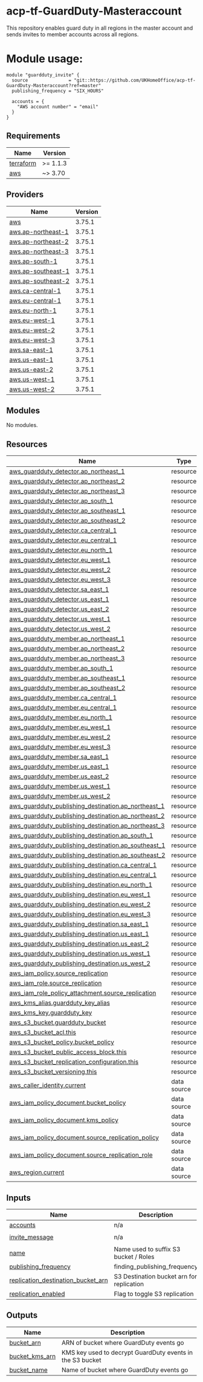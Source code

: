
# acp-tf-GuardDuty-Masteraccount
This repository  enables guard duty in all regions in the master account and sends invites to member accounts across all regions.

# Module usage:
```hcl
module "guardduty_invite" {
  source               = "git::https://github.com/UKHomeOffice/acp-tf-GuardDuty-Masteraccount?ref=master"
  publishing_frequency = "SIX_HOURS"

  accounts = {
    "AWS account number" = "email"
  }
}
```

<!-- BEGIN_TF_DOCS -->
## Requirements

| Name | Version |
|------|---------|
| <a name="requirement_terraform"></a> [terraform](#requirement\_terraform) | >= 1.1.3 |
| <a name="requirement_aws"></a> [aws](#requirement\_aws) | ~> 3.70 |

## Providers

| Name | Version |
|------|---------|
| <a name="provider_aws"></a> [aws](#provider\_aws) | 3.75.1 |
| <a name="provider_aws.ap-northeast-1"></a> [aws.ap-northeast-1](#provider\_aws.ap-northeast-1) | 3.75.1 |
| <a name="provider_aws.ap-northeast-2"></a> [aws.ap-northeast-2](#provider\_aws.ap-northeast-2) | 3.75.1 |
| <a name="provider_aws.ap-northeast-3"></a> [aws.ap-northeast-3](#provider\_aws.ap-northeast-3) | 3.75.1 |
| <a name="provider_aws.ap-south-1"></a> [aws.ap-south-1](#provider\_aws.ap-south-1) | 3.75.1 |
| <a name="provider_aws.ap-southeast-1"></a> [aws.ap-southeast-1](#provider\_aws.ap-southeast-1) | 3.75.1 |
| <a name="provider_aws.ap-southeast-2"></a> [aws.ap-southeast-2](#provider\_aws.ap-southeast-2) | 3.75.1 |
| <a name="provider_aws.ca-central-1"></a> [aws.ca-central-1](#provider\_aws.ca-central-1) | 3.75.1 |
| <a name="provider_aws.eu-central-1"></a> [aws.eu-central-1](#provider\_aws.eu-central-1) | 3.75.1 |
| <a name="provider_aws.eu-north-1"></a> [aws.eu-north-1](#provider\_aws.eu-north-1) | 3.75.1 |
| <a name="provider_aws.eu-west-1"></a> [aws.eu-west-1](#provider\_aws.eu-west-1) | 3.75.1 |
| <a name="provider_aws.eu-west-2"></a> [aws.eu-west-2](#provider\_aws.eu-west-2) | 3.75.1 |
| <a name="provider_aws.eu-west-3"></a> [aws.eu-west-3](#provider\_aws.eu-west-3) | 3.75.1 |
| <a name="provider_aws.sa-east-1"></a> [aws.sa-east-1](#provider\_aws.sa-east-1) | 3.75.1 |
| <a name="provider_aws.us-east-1"></a> [aws.us-east-1](#provider\_aws.us-east-1) | 3.75.1 |
| <a name="provider_aws.us-east-2"></a> [aws.us-east-2](#provider\_aws.us-east-2) | 3.75.1 |
| <a name="provider_aws.us-west-1"></a> [aws.us-west-1](#provider\_aws.us-west-1) | 3.75.1 |
| <a name="provider_aws.us-west-2"></a> [aws.us-west-2](#provider\_aws.us-west-2) | 3.75.1 |

## Modules

No modules.

## Resources

| Name | Type |
|------|------|
| [aws_guardduty_detector.ap_northeast_1](https://registry.terraform.io/providers/hashicorp/aws/latest/docs/resources/guardduty_detector) | resource |
| [aws_guardduty_detector.ap_northeast_2](https://registry.terraform.io/providers/hashicorp/aws/latest/docs/resources/guardduty_detector) | resource |
| [aws_guardduty_detector.ap_northeast_3](https://registry.terraform.io/providers/hashicorp/aws/latest/docs/resources/guardduty_detector) | resource |
| [aws_guardduty_detector.ap_south_1](https://registry.terraform.io/providers/hashicorp/aws/latest/docs/resources/guardduty_detector) | resource |
| [aws_guardduty_detector.ap_southeast_1](https://registry.terraform.io/providers/hashicorp/aws/latest/docs/resources/guardduty_detector) | resource |
| [aws_guardduty_detector.ap_southeast_2](https://registry.terraform.io/providers/hashicorp/aws/latest/docs/resources/guardduty_detector) | resource |
| [aws_guardduty_detector.ca_central_1](https://registry.terraform.io/providers/hashicorp/aws/latest/docs/resources/guardduty_detector) | resource |
| [aws_guardduty_detector.eu_central_1](https://registry.terraform.io/providers/hashicorp/aws/latest/docs/resources/guardduty_detector) | resource |
| [aws_guardduty_detector.eu_north_1](https://registry.terraform.io/providers/hashicorp/aws/latest/docs/resources/guardduty_detector) | resource |
| [aws_guardduty_detector.eu_west_1](https://registry.terraform.io/providers/hashicorp/aws/latest/docs/resources/guardduty_detector) | resource |
| [aws_guardduty_detector.eu_west_2](https://registry.terraform.io/providers/hashicorp/aws/latest/docs/resources/guardduty_detector) | resource |
| [aws_guardduty_detector.eu_west_3](https://registry.terraform.io/providers/hashicorp/aws/latest/docs/resources/guardduty_detector) | resource |
| [aws_guardduty_detector.sa_east_1](https://registry.terraform.io/providers/hashicorp/aws/latest/docs/resources/guardduty_detector) | resource |
| [aws_guardduty_detector.us_east_1](https://registry.terraform.io/providers/hashicorp/aws/latest/docs/resources/guardduty_detector) | resource |
| [aws_guardduty_detector.us_east_2](https://registry.terraform.io/providers/hashicorp/aws/latest/docs/resources/guardduty_detector) | resource |
| [aws_guardduty_detector.us_west_1](https://registry.terraform.io/providers/hashicorp/aws/latest/docs/resources/guardduty_detector) | resource |
| [aws_guardduty_detector.us_west_2](https://registry.terraform.io/providers/hashicorp/aws/latest/docs/resources/guardduty_detector) | resource |
| [aws_guardduty_member.ap_northeast_1](https://registry.terraform.io/providers/hashicorp/aws/latest/docs/resources/guardduty_member) | resource |
| [aws_guardduty_member.ap_northeast_2](https://registry.terraform.io/providers/hashicorp/aws/latest/docs/resources/guardduty_member) | resource |
| [aws_guardduty_member.ap_northeast_3](https://registry.terraform.io/providers/hashicorp/aws/latest/docs/resources/guardduty_member) | resource |
| [aws_guardduty_member.ap_south_1](https://registry.terraform.io/providers/hashicorp/aws/latest/docs/resources/guardduty_member) | resource |
| [aws_guardduty_member.ap_southeast_1](https://registry.terraform.io/providers/hashicorp/aws/latest/docs/resources/guardduty_member) | resource |
| [aws_guardduty_member.ap_southeast_2](https://registry.terraform.io/providers/hashicorp/aws/latest/docs/resources/guardduty_member) | resource |
| [aws_guardduty_member.ca_central_1](https://registry.terraform.io/providers/hashicorp/aws/latest/docs/resources/guardduty_member) | resource |
| [aws_guardduty_member.eu_central_1](https://registry.terraform.io/providers/hashicorp/aws/latest/docs/resources/guardduty_member) | resource |
| [aws_guardduty_member.eu_north_1](https://registry.terraform.io/providers/hashicorp/aws/latest/docs/resources/guardduty_member) | resource |
| [aws_guardduty_member.eu_west_1](https://registry.terraform.io/providers/hashicorp/aws/latest/docs/resources/guardduty_member) | resource |
| [aws_guardduty_member.eu_west_2](https://registry.terraform.io/providers/hashicorp/aws/latest/docs/resources/guardduty_member) | resource |
| [aws_guardduty_member.eu_west_3](https://registry.terraform.io/providers/hashicorp/aws/latest/docs/resources/guardduty_member) | resource |
| [aws_guardduty_member.sa_east_1](https://registry.terraform.io/providers/hashicorp/aws/latest/docs/resources/guardduty_member) | resource |
| [aws_guardduty_member.us_east_1](https://registry.terraform.io/providers/hashicorp/aws/latest/docs/resources/guardduty_member) | resource |
| [aws_guardduty_member.us_east_2](https://registry.terraform.io/providers/hashicorp/aws/latest/docs/resources/guardduty_member) | resource |
| [aws_guardduty_member.us_west_1](https://registry.terraform.io/providers/hashicorp/aws/latest/docs/resources/guardduty_member) | resource |
| [aws_guardduty_member.us_west_2](https://registry.terraform.io/providers/hashicorp/aws/latest/docs/resources/guardduty_member) | resource |
| [aws_guardduty_publishing_destination.ap_northeast_1](https://registry.terraform.io/providers/hashicorp/aws/latest/docs/resources/guardduty_publishing_destination) | resource |
| [aws_guardduty_publishing_destination.ap_northeast_2](https://registry.terraform.io/providers/hashicorp/aws/latest/docs/resources/guardduty_publishing_destination) | resource |
| [aws_guardduty_publishing_destination.ap_northeast_3](https://registry.terraform.io/providers/hashicorp/aws/latest/docs/resources/guardduty_publishing_destination) | resource |
| [aws_guardduty_publishing_destination.ap_south_1](https://registry.terraform.io/providers/hashicorp/aws/latest/docs/resources/guardduty_publishing_destination) | resource |
| [aws_guardduty_publishing_destination.ap_southeast_1](https://registry.terraform.io/providers/hashicorp/aws/latest/docs/resources/guardduty_publishing_destination) | resource |
| [aws_guardduty_publishing_destination.ap_southeast_2](https://registry.terraform.io/providers/hashicorp/aws/latest/docs/resources/guardduty_publishing_destination) | resource |
| [aws_guardduty_publishing_destination.ca_central_1](https://registry.terraform.io/providers/hashicorp/aws/latest/docs/resources/guardduty_publishing_destination) | resource |
| [aws_guardduty_publishing_destination.eu_central_1](https://registry.terraform.io/providers/hashicorp/aws/latest/docs/resources/guardduty_publishing_destination) | resource |
| [aws_guardduty_publishing_destination.eu_north_1](https://registry.terraform.io/providers/hashicorp/aws/latest/docs/resources/guardduty_publishing_destination) | resource |
| [aws_guardduty_publishing_destination.eu_west_1](https://registry.terraform.io/providers/hashicorp/aws/latest/docs/resources/guardduty_publishing_destination) | resource |
| [aws_guardduty_publishing_destination.eu_west_2](https://registry.terraform.io/providers/hashicorp/aws/latest/docs/resources/guardduty_publishing_destination) | resource |
| [aws_guardduty_publishing_destination.eu_west_3](https://registry.terraform.io/providers/hashicorp/aws/latest/docs/resources/guardduty_publishing_destination) | resource |
| [aws_guardduty_publishing_destination.sa_east_1](https://registry.terraform.io/providers/hashicorp/aws/latest/docs/resources/guardduty_publishing_destination) | resource |
| [aws_guardduty_publishing_destination.us_east_1](https://registry.terraform.io/providers/hashicorp/aws/latest/docs/resources/guardduty_publishing_destination) | resource |
| [aws_guardduty_publishing_destination.us_east_2](https://registry.terraform.io/providers/hashicorp/aws/latest/docs/resources/guardduty_publishing_destination) | resource |
| [aws_guardduty_publishing_destination.us_west_1](https://registry.terraform.io/providers/hashicorp/aws/latest/docs/resources/guardduty_publishing_destination) | resource |
| [aws_guardduty_publishing_destination.us_west_2](https://registry.terraform.io/providers/hashicorp/aws/latest/docs/resources/guardduty_publishing_destination) | resource |
| [aws_iam_policy.source_replication](https://registry.terraform.io/providers/hashicorp/aws/latest/docs/resources/iam_policy) | resource |
| [aws_iam_role.source_replication](https://registry.terraform.io/providers/hashicorp/aws/latest/docs/resources/iam_role) | resource |
| [aws_iam_role_policy_attachment.source_replication](https://registry.terraform.io/providers/hashicorp/aws/latest/docs/resources/iam_role_policy_attachment) | resource |
| [aws_kms_alias.guardduty_key_alias](https://registry.terraform.io/providers/hashicorp/aws/latest/docs/resources/kms_alias) | resource |
| [aws_kms_key.guardduty_key](https://registry.terraform.io/providers/hashicorp/aws/latest/docs/resources/kms_key) | resource |
| [aws_s3_bucket.guardduty_bucket](https://registry.terraform.io/providers/hashicorp/aws/latest/docs/resources/s3_bucket) | resource |
| [aws_s3_bucket_acl.this](https://registry.terraform.io/providers/hashicorp/aws/latest/docs/resources/s3_bucket_acl) | resource |
| [aws_s3_bucket_policy.bucket_policy](https://registry.terraform.io/providers/hashicorp/aws/latest/docs/resources/s3_bucket_policy) | resource |
| [aws_s3_bucket_public_access_block.this](https://registry.terraform.io/providers/hashicorp/aws/latest/docs/resources/s3_bucket_public_access_block) | resource |
| [aws_s3_bucket_replication_configuration.this](https://registry.terraform.io/providers/hashicorp/aws/latest/docs/resources/s3_bucket_replication_configuration) | resource |
| [aws_s3_bucket_versioning.this](https://registry.terraform.io/providers/hashicorp/aws/latest/docs/resources/s3_bucket_versioning) | resource |
| [aws_caller_identity.current](https://registry.terraform.io/providers/hashicorp/aws/latest/docs/data-sources/caller_identity) | data source |
| [aws_iam_policy_document.bucket_policy](https://registry.terraform.io/providers/hashicorp/aws/latest/docs/data-sources/iam_policy_document) | data source |
| [aws_iam_policy_document.kms_policy](https://registry.terraform.io/providers/hashicorp/aws/latest/docs/data-sources/iam_policy_document) | data source |
| [aws_iam_policy_document.source_replication_policy](https://registry.terraform.io/providers/hashicorp/aws/latest/docs/data-sources/iam_policy_document) | data source |
| [aws_iam_policy_document.source_replication_role](https://registry.terraform.io/providers/hashicorp/aws/latest/docs/data-sources/iam_policy_document) | data source |
| [aws_region.current](https://registry.terraform.io/providers/hashicorp/aws/latest/docs/data-sources/region) | data source |

## Inputs

| Name | Description | Type | Default | Required |
|------|-------------|------|---------|:--------:|
| <a name="input_accounts"></a> [accounts](#input\_accounts) | n/a | `map` | `{}` | no |
| <a name="input_invite_message"></a> [invite\_message](#input\_invite\_message) | n/a | `string` | `"Guardduty Invite"` | no |
| <a name="input_name"></a> [name](#input\_name) | Name used to suffix S3 bucket / Roles | `any` | n/a | yes |
| <a name="input_publishing_frequency"></a> [publishing\_frequency](#input\_publishing\_frequency) | finding\_publishing\_frequency | `string` | `"SIX_HOURS"` | no |
| <a name="input_replication_destination_bucket_arn"></a> [replication\_destination\_bucket\_arn](#input\_replication\_destination\_bucket\_arn) | S3 Destination bucket arn for replication | `any` | n/a | yes |
| <a name="input_replication_enabled"></a> [replication\_enabled](#input\_replication\_enabled) | Flag to toggle S3 replication | `bool` | `true` | no |

## Outputs

| Name | Description |
|------|-------------|
| <a name="output_bucket_arn"></a> [bucket\_arn](#output\_bucket\_arn) | ARN of bucket where GuardDuty events go |
| <a name="output_bucket_kms_arn"></a> [bucket\_kms\_arn](#output\_bucket\_kms\_arn) | KMS key used to decrypt GuardDuty events in the S3 bucket |
| <a name="output_bucket_name"></a> [bucket\_name](#output\_bucket\_name) | Name of bucket where GuardDuty events go |
<!-- END_TF_DOCS -->